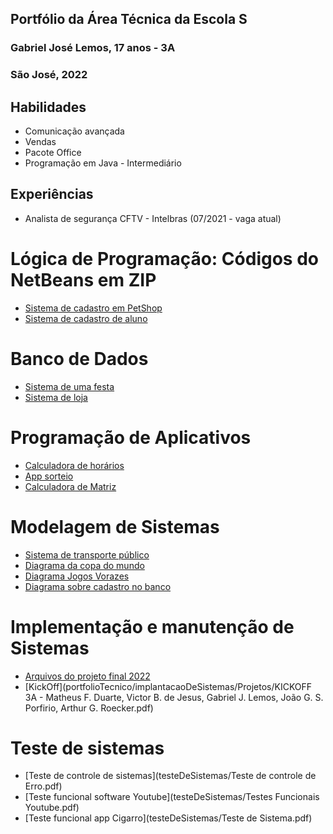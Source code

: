 ## Portfólio da Área Técnica da Escola S
### Gabriel José Lemos, 17 anos - 3A
### São José, 2022

## Habilidades
- Comunicação avançada
- Vendas
- Pacote Office
- Programação em Java - Intermediário

## Experiências 
  - Analista de segurança CFTV - Intelbras (07/2021 - vaga atual)

# Lógica de Programação: Códigos do NetBeans em ZIP
- [Sistema de cadastro em PetShop](LogicaDeProgramacao/PetShop)
- [Sistema de cadastro de aluno](LogicaDeProgramacao/Aula2A)

# Banco de Dados 
- [Sistema de uma festa](BancodeDados/FestaNaPiscina)
- [Sistema de loja](BancodeDados/Loja.zip)

# Programação de Aplicativos
- [Calculadora de horários](ProgramacaoDeAplicativos/CalculadoraDeHoras)
- [App sorteio](ProgramacaoDeAplicativos/Sorteio.zip)
- [Calculadora de Matriz](ProgramacaoDeAplicativos/matrizes.zip)

# Modelagem de Sistemas
- [Sistema de transporte público](ModelagemDeSistemas/SistemaTransportePublico)
- [Diagrama da copa do mundo](portfolioTecnico/ModelagemDeSistemas/copadomundojpeg.JPG)
- [Diagrama Jogos Vorazes](portfolioTecnico/ModelagemDeSistemas/JogosVorazes.drawio.pdf)
- [Diagrama sobre cadastro no banco](portfolioTecnico/ModelagemDeSistemas/diagrama.pdf)

# Implementação e manutenção de Sistemas
- [Arquivos do projeto final 2022](portfolioTecnico/implantacaoDeSistemas/Projetos/Projetofinal/readme)
- [KickOff](portfolioTecnico/implantacaoDeSistemas/Projetos/KICKOFF 3A - Matheus F. Duarte, Victor B. de Jesus, Gabriel J. Lemos, João G. S. Porfirio, Arthur G. Roecker.pdf)

# Teste de sistemas 
- [Teste de controle de sistemas](testeDeSistemas/Teste de controle de Erro.pdf)
- [Teste funcional software Youtube](testeDeSistemas/Testes Funcionais Youtube.pdf)
- [Teste funcional app Cigarro](testeDeSistemas/Teste de Sistema.pdf)
